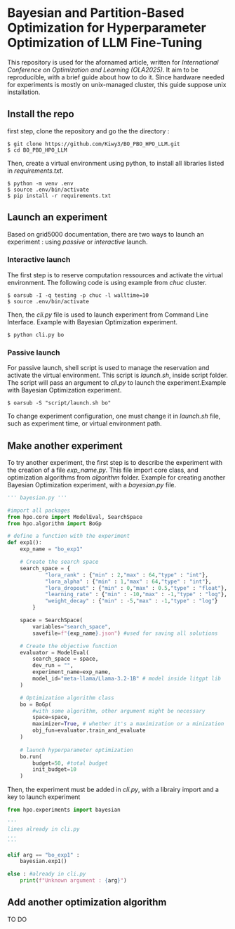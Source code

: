 # Bayesian and Partition-Based Optimization for Hyperparameter Optimization of LLM Fine-Tuning

This repository is used for the afornamed article, written for *International Conference on Optimization and Learning (OLA2025)*. It aim to be reproducible, with a brief guide about how to do it. Since hardware needed for experiments is mostly on unix-managed cluster, this guide suppose unix installation.



## Install the repo

first step, clone the repository and go the the directory : 

```
$ git clone https://github.com/Kiwy3/BO_PBO_HPO_LLM.git
$ cd BO_PBO_HPO_LLM
```

Then, create a virtual environment using python, to install all libraries listed in *requirements.txt*. 

```
$ python -m venv .env
$ source .env/bin/activate
$ pip install -r requirements.txt
```

## Launch an experiment
Based on grid5000 documentation, there are two ways to launch an experiment : using *passive* or *interactive* launch. 

### Interactive launch

The first step is to reserve computation ressources and activate the virtual environment. The following code is using example from *chuc* cluster.
```
$ oarsub -I -q testing -p chuc -l walltime=10
$ source .env/bin/activate
```
Then, the *cli.py* file is used to launch experiment from Command Line Interface. Example with Bayesian Optimization experiment. 
```
$ python cli.py bo
```

### Passive launch

For passive launch, shell script is used to manage the reservation and activate the virtual environment. This script is *launch.sh*, inside script folder. The script will pass an argument to *cli.py* to launch the experiment.Example with Bayesian Optimization experiment. 

```
$ oarsub -S "script/launch.sh bo"
```

To change experiment configuration, one must change it in *launch.sh* file, such as experiment time, or virtual environment path. 

## Make another experiment

To try another experiment, the first step is to describe the experiment with the creation of a file *exp_name.py*. This file import core class, and optimization algorithms from *algorithm* folder. Example for creating another Bayesian Optimization experiment, with a *bayesian.py* file.

```Python
''' bayesian.py '''

#import all packages
from hpo.core import ModelEval, SearchSpace
from hpo.algorithm import BoGp

# define a function with the experiment
def exp1():
    exp_name = "bo_exp1"

    # Create the search space
    search_space = {          
            "lora_rank" : {"min" : 2,"max" : 64,"type" : "int"},
            "lora_alpha" : {"min" : 1,"max" : 64,"type" : "int"},
            "lora_dropout" : {"min" : 0,"max" : 0.5,"type" : "float"},
            "learning_rate" : {"min" : -10,"max" : -1,"type" : "log"},
            "weight_decay" : {"min" : -5,"max" : -1,"type" : "log"}
        }

    space = SearchSpace(
        variables="search_space",
        savefile=f"{exp_name}.json") #used for saving all solutions

    # Create the objective function
    evaluator = ModelEval(
        search_space = space, 
        dev_run = "",
        experiment_name=exp_name,
        model_id="meta-llama/Llama-3.2-1B" # model inside litgpt lib
    )

    # Optimization algorithm class
    bo = BoGp( 
        #with some algorithm, other argument might be necessary
        space=space,
        maximizer=True, # whether it's a maximization or a minization
        obj_fun=evaluator.train_and_evaluate
    )
    
    # launch hyperparameter optimization
    bo.run(
        budget=50, #total budget
        init_budget=10
    )

```

Then, the experiment must be added in *cli.py*, with a librairy import and a key to launch experiment
```Python
from hpo.experiments import bayesian

'''
lines already in cli.py
...
'''

elif arg == "bo_exp1" : 
    bayesian.exp1()

else : #already in cli.py 
    print(f"Unknown argument : {arg}")

```

## Add another optimization algorithm 

TO DO

